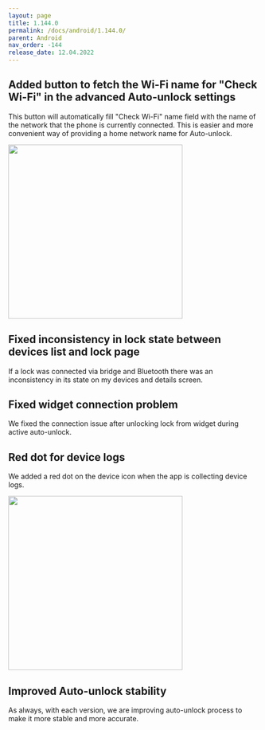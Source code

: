 ```yaml
---
layout: page
title: 1.144.0
permalink: /docs/android/1.144.0/
parent: Android
nav_order: -144
release_date: 12.04.2022
---
```


## Added button to fetch the Wi-Fi name for "Check Wi-Fi" in the advanced Auto-unlock settings
This button will automatically fill "Check Wi-Fi" name field with the name of the network that the phone is currently connected. This is easier and more convenient way of providing a home network name for Auto-unlock.

<img src="/tedee-release-notes/docs/android/assets/144_1.png" width="350">

## Fixed inconsistency in lock state between devices list and lock page
If a lock was connected via bridge and Bluetooth there was an inconsistency in its state on my devices and details screen.

## Fixed widget connection problem
We fixed the connection issue after unlocking lock from widget during active auto-unlock.

## Red dot for device logs
We added a red dot on the device icon when the app is collecting device logs.

<img src="/tedee-release-notes/docs/android/assets/144_2.png" width="350">

## Improved Auto-unlock stability
As always, with each version, we are improving auto-unlock process to make it more stable and more accurate.